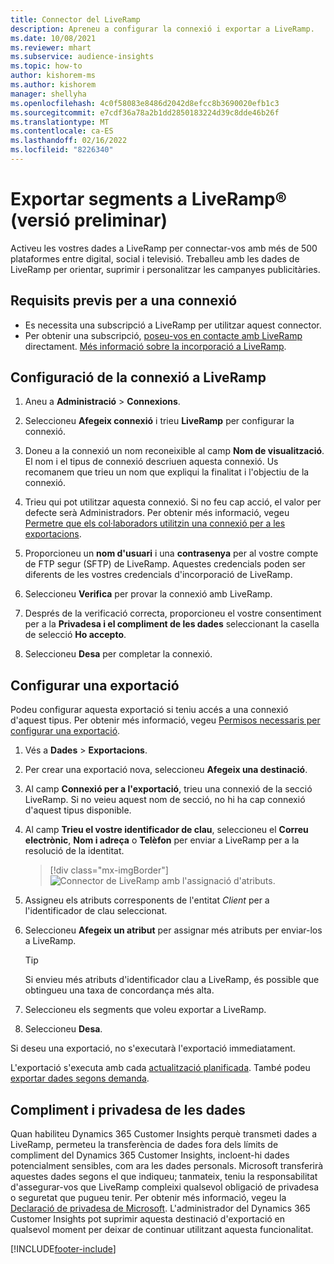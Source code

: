 ```yaml
---
title: Connector del LiveRamp
description: Apreneu a configurar la connexió i exportar a LiveRamp.
ms.date: 10/08/2021
ms.reviewer: mhart
ms.subservice: audience-insights
ms.topic: how-to
author: kishorem-ms
ms.author: kishorem
manager: shellyha
ms.openlocfilehash: 4c0f58083e8486d2042d8efcc8b3690020efb1c3
ms.sourcegitcommit: e7cdf36a78a2b1dd2850183224d39c8dde46b26f
ms.translationtype: MT
ms.contentlocale: ca-ES
ms.lasthandoff: 02/16/2022
ms.locfileid: "8226340"
---
```

# <a name="export-segments-to-liverampreg-preview"></a>Exportar segments a LiveRamp&reg; (versió preliminar)

Activeu les vostres dades a LiveRamp per connectar-vos amb més de 500 plataformes entre digital, social i televisió. Treballeu amb les dades de LiveRamp per orientar, suprimir i personalitzar les campanyes publicitàries.

## <a name="prerequisites-for-a-connection"></a>Requisits previs per a una connexió

- Es necessita una subscripció a LiveRamp per utilitzar aquest connector.
- Per obtenir una subscripció, [poseu-vos en contacte amb LiveRamp](https://liveramp.com/contact/) directament. [Més informació sobre la incorporació a LiveRamp](https://liveramp.com/our-platform/data-onboarding/).

## <a name="set-up-connection-to-liveramp"></a>Configuració de la connexió a LiveRamp

1. Aneu a **Administració** > **Connexions**.

1. Seleccioneu **Afegeix connexió** i trieu **LiveRamp** per configurar la connexió.

1. Doneu a la connexió un nom reconeixible al camp **Nom de visualització**. El nom i el tipus de connexió descriuen aquesta connexió. Us recomanem que trieu un nom que expliqui la finalitat i l'objectiu de la connexió.

1. Trieu qui pot utilitzar aquesta connexió. Si no feu cap acció, el valor per defecte serà Administradors. Per obtenir més informació, vegeu [Permetre que els col·laboradors utilitzin una connexió per a les exportacions](connections.md#allow-contributors-to-use-a-connection-for-exports).

1. Proporcioneu un **nom d'usuari** i una **contrasenya** per al vostre compte de FTP segur (SFTP) de LiveRamp.
Aquestes credencials poden ser diferents de les vostres credencials d'incorporació de LiveRamp.

1. Seleccioneu **Verifica** per provar la connexió amb LiveRamp.

1. Després de la verificació correcta, proporcioneu el vostre consentiment per a la **Privadesa i el compliment de les dades** seleccionant la casella de selecció **Ho accepto**.

1. Seleccioneu **Desa** per completar la connexió.

## <a name="configure-an-export"></a>Configurar una exportació

Podeu configurar aquesta exportació si teniu accés a una connexió d'aquest tipus. Per obtenir més informació, vegeu [Permisos necessaris per configurar una exportació](export-destinations.md#set-up-a-new-export).

1. Vés a **Dades** > **Exportacions**.

1. Per crear una exportació nova, seleccioneu **Afegeix una destinació**.

1. Al camp **Connexió per a l'exportació**, trieu una connexió de la secció LiveRamp. Si no veieu aquest nom de secció, no hi ha cap connexió d'aquest tipus disponible.

1. Al camp **Trieu el vostre identificador de clau**, seleccioneu el **Correu electrònic**, **Nom i adreça** o **Telèfon** per enviar a LiveRamp per a la resolució de la identitat.
   > [!div class="mx-imgBorder"]
   > ![Connector de LiveRamp amb l'assignació d'atributs.](media/export-liveramp-segments.png "Connector de LiveRamp amb l'assignació d'atributs")

1. Assigneu els atributs corresponents de l'entitat *Client* per a l'identificador de clau seleccionat.

1. Seleccioneu **Afegeix un atribut** per assignar més atributs per enviar-los a LiveRamp.

   > [!TIP]
   > Si envieu més atributs d'identificador clau a LiveRamp, és possible que obtingueu una taxa de concordança més alta.

1. Seleccioneu els segments que voleu exportar a LiveRamp.

1. Seleccioneu **Desa**.

Si deseu una exportació, no s'executarà l'exportació immediatament.

L'exportació s'executa amb cada [actualització planificada](system.md#schedule-tab). També podeu [exportar dades segons demanda](export-destinations.md#run-exports-on-demand). 


## <a name="data-privacy-and-compliance"></a>Compliment i privadesa de les dades

Quan habiliteu Dynamics 365 Customer Insights perquè transmeti dades a LiveRamp, permeteu la transferència de dades fora dels límits de compliment del Dynamics 365 Customer Insights, incloent-hi dades potencialment sensibles, com ara les dades personals. Microsoft transferirà aquestes dades segons el que indiqueu; tanmateix, teniu la responsabilitat d'assegurar-vos que LiveRamp compleixi qualsevol obligació de privadesa o seguretat que pugueu tenir. Per obtenir més informació, vegeu la [Declaració de privadesa de Microsoft](https://go.microsoft.com/fwlink/?linkid=396732).
L'administrador del Dynamics 365 Customer Insights pot suprimir aquesta destinació d'exportació en qualsevol moment per deixar de continuar utilitzant aquesta funcionalitat.

[!INCLUDE[footer-include](../includes/footer-banner.md)]
